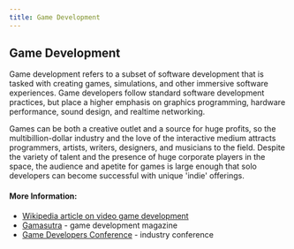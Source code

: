 ```yaml
---
title: Game Development
---
```

## Game Development

Game development refers to a subset of software development that is tasked with creating games, simulations, and other immersive software experiences. Game developers follow standard software development practices, but place a higher emphasis on graphics programming, hardware performance, sound design, and realtime networking.

Games can be both a creative outlet and a source for huge profits, so the multibillion-dollar industry and the love of the interactive medium attracts programmers, artists, writers, designers, and musicians to the field. Despite the variety of talent and the presence of huge corporate players in the space, the audience and apetite for games is large enough that solo developers can become successful with unique 'indie' offerings.

#### More Information:
  * [Wikipedia article on video game development](https://en.wikipedia.org/wiki/Video_game_development)
  * [Gamasutra](https://www.gamasutra.com/) - game development magazine
  * [Game Developers Conference](http://www.gdconf.com/) - industry conference
